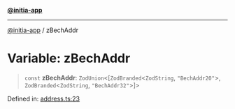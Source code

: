 [**@initia-app**](../types.md)

***

[@initia-app](../types.md) / zBechAddr

# Variable: zBechAddr

> `const` **zBechAddr**: `ZodUnion`\<\[`ZodBranded`\<`ZodString`, `"BechAddr20"`\>, `ZodBranded`\<`ZodString`, `"BechAddr32"`\>\]\>

Defined in: [address.ts:23](https://github.com/hanwong/app-v2/blob/81e68e88090ddc2ab26b9b4b48b4c48725303c75/app/types/address.ts#L23)
